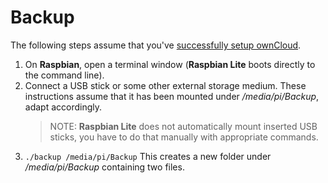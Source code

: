 # Backup

The following steps assume that you've [successfully setup ownCloud](README.md).

1. On **Raspbian**, open a terminal window (**Raspbian Lite** boots directly to the command line).
2. Connect a USB stick or some other external storage medium. These instructions assume that it
   has been mounted under */media/pi/Backup*, adapt accordingly.
   > NOTE: **Raspbian Lite** does not automatically mount inserted USB sticks, you have to do that
   > manually with appropriate commands.    
3. `./backup /media/pi/Backup`
   This creates a new folder under */media/pi/Backup* containing two files.
